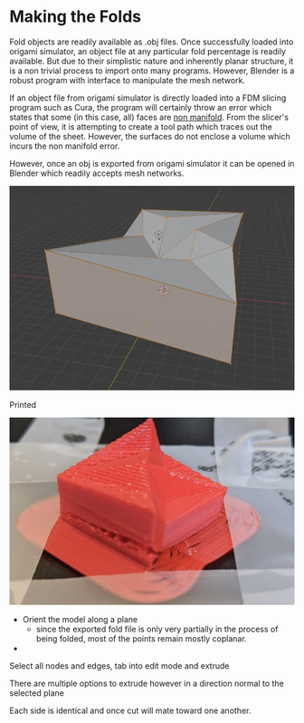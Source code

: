 # Making the Folds

Fold objects are readily available as .obj files. Once successfully loaded into origami simulator, an object file at any particular fold percentage is readily available. But due to their simplistic nature and inherently planar structure, it is a non trivial process to import onto many programs. However, Blender is a robust program with interface to manipulate the mesh network.&#x20;

If an object file from origami simulator is directly loaded into a FDM slicing program such as Cura, the program will certainly throw an error which states that some (in this case, all) faces are [non manifold](https://community.ultimaker.com/topic/32250-not-manifold/). From the slicer's point of view, it is attempting to   create a tool path which traces out the volume of the sheet. However, the surfaces do not enclose a volume which incurs the non manifold error.&#x20;

However, once an obj is exported from origami simulator it can be opened in Blender which readily accepts mesh networks.&#x20;

![Extruded fold object saved as a blend object. ](<.gitbook/assets/image (2).png>)



Printed&#x20;

![](<.gitbook/assets/image (8).png>)

* Orient the model along a plane
  * since the exported fold file is only very partially in the process of being folded, most of the points remain mostly coplanar.&#x20;
* &#x20;

Select all nodes and edges, tab into edit mode and extrude

There are multiple options to extrude however in a direction normal to the selected plane

Each side is identical and once cut will mate toward one another.&#x20;
